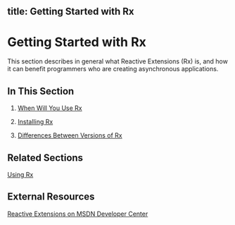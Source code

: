 title: Getting Started with Rx
---
# Getting Started with Rx

This section describes in general what Reactive Extensions (Rx) is, and how it can benefit programmers who are creating asynchronous applications.

## In This Section

1. [When Will You Use Rx](When/When)

2. [Installing Rx](Installing/Installing)

3. [Differences Between Versions of Rx](Differences/Differences)

## Related Sections

[Using Rx](Using/Using)

## External Resources

[Reactive Extensions on MSDN Developer Center](http://msdn.microsoft.com/en-us/data/gg577609)





